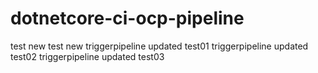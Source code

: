 # dotnetcore-ci-ocp-pipeline

test
new
test
new
triggerpipeline updated test01
triggerpipeline updated test02
triggerpipeline updated test03
